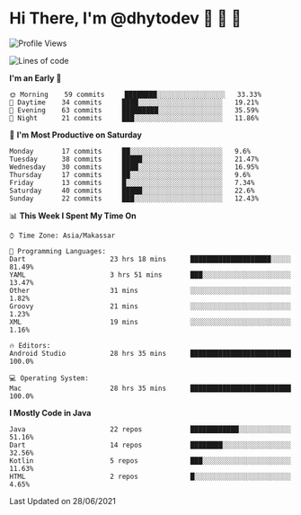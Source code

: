 # Hi There, I'm @dhytodev 👋 👋 👋

<!--
**DhytoDev/dhytodev** is a ✨ _special_ ✨ repository because its `README.md` (this file) appears on your GitHub profile.

Here are some ideas to get you started:

- 🔭 I’m currently working on ...
- 🌱 I’m currently learning ...
- 👯 I’m looking to collaborate on ...
- 🤔 I’m looking for help with ...
- 💬 Ask me about ...
- 📫 How to reach me: ...
- 😄 Pronouns: ...
- ⚡ Fun fact: ...
-->

<!--START_SECTION:waka-->
![Profile Views](http://img.shields.io/badge/Profile%20Views-0-blue)

![Lines of code](https://img.shields.io/badge/From%20Hello%20World%20I%27ve%20Written-269392%20lines%20of%20code-blue)

**I'm an Early 🐤** 

```text
🌞 Morning    59 commits     ████████░░░░░░░░░░░░░░░░░   33.33% 
🌆 Daytime    34 commits     ████░░░░░░░░░░░░░░░░░░░░░   19.21% 
🌃 Evening    63 commits     █████████░░░░░░░░░░░░░░░░   35.59% 
🌙 Night      21 commits     ███░░░░░░░░░░░░░░░░░░░░░░   11.86%

```
📅 **I'm Most Productive on Saturday** 

```text
Monday       17 commits     ██░░░░░░░░░░░░░░░░░░░░░░░   9.6% 
Tuesday      38 commits     █████░░░░░░░░░░░░░░░░░░░░   21.47% 
Wednesday    30 commits     ████░░░░░░░░░░░░░░░░░░░░░   16.95% 
Thursday     17 commits     ██░░░░░░░░░░░░░░░░░░░░░░░   9.6% 
Friday       13 commits     █░░░░░░░░░░░░░░░░░░░░░░░░   7.34% 
Saturday     40 commits     █████░░░░░░░░░░░░░░░░░░░░   22.6% 
Sunday       22 commits     ███░░░░░░░░░░░░░░░░░░░░░░   12.43%

```


📊 **This Week I Spent My Time On** 

```text
⌚︎ Time Zone: Asia/Makassar

💬 Programming Languages: 
Dart                     23 hrs 18 mins      ████████████████████░░░░░   81.49% 
YAML                     3 hrs 51 mins       ███░░░░░░░░░░░░░░░░░░░░░░   13.47% 
Other                    31 mins             ░░░░░░░░░░░░░░░░░░░░░░░░░   1.82% 
Groovy                   21 mins             ░░░░░░░░░░░░░░░░░░░░░░░░░   1.23% 
XML                      19 mins             ░░░░░░░░░░░░░░░░░░░░░░░░░   1.16%

🔥 Editors: 
Android Studio           28 hrs 35 mins      █████████████████████████   100.0%

💻 Operating System: 
Mac                      28 hrs 35 mins      █████████████████████████   100.0%

```

**I Mostly Code in Java** 

```text
Java                     22 repos            ████████████░░░░░░░░░░░░░   51.16% 
Dart                     14 repos            ████████░░░░░░░░░░░░░░░░░   32.56% 
Kotlin                   5 repos             ███░░░░░░░░░░░░░░░░░░░░░░   11.63% 
HTML                     2 repos             █░░░░░░░░░░░░░░░░░░░░░░░░   4.65%

```



 Last Updated on 28/06/2021
<!--END_SECTION:waka-->
